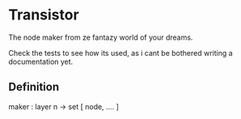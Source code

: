 Transistor
==========

The node maker from ze fantazy world of your dreams.

Check the tests to see how its used, as i cant be bothered writing a documentation yet.

## Definition ##
maker : layer n -> set [ node, .... ]